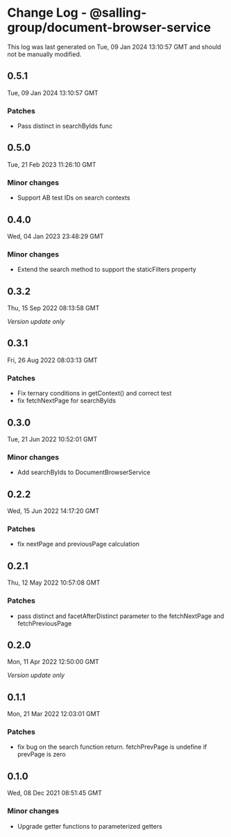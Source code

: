 # Change Log - @salling-group/document-browser-service

This log was last generated on Tue, 09 Jan 2024 13:10:57 GMT and should not be manually modified.

## 0.5.1
Tue, 09 Jan 2024 13:10:57 GMT

### Patches

- Pass distinct in searchByIds func

## 0.5.0
Tue, 21 Feb 2023 11:26:10 GMT

### Minor changes

- Support AB test IDs on search contexts

## 0.4.0
Wed, 04 Jan 2023 23:48:29 GMT

### Minor changes

- Extend the search method to support the staticFilters property

## 0.3.2
Thu, 15 Sep 2022 08:13:58 GMT

_Version update only_

## 0.3.1
Fri, 26 Aug 2022 08:03:13 GMT

### Patches

- Fix ternary conditions in getContext() and correct test
- fix fetchNextPage for searchByIds

## 0.3.0
Tue, 21 Jun 2022 10:52:01 GMT

### Minor changes

- Add searchByIds to DocumentBrowserService

## 0.2.2
Wed, 15 Jun 2022 14:17:20 GMT

### Patches

- fix nextPage and previousPage calculation 

## 0.2.1
Thu, 12 May 2022 10:57:08 GMT

### Patches

- pass distinct and facetAfterDistinct parameter to the fetchNextPage and fetchPreviousPage 

## 0.2.0
Mon, 11 Apr 2022 12:50:00 GMT

_Version update only_

## 0.1.1
Mon, 21 Mar 2022 12:03:01 GMT

### Patches

- fix bug on the search function return. fetchPrevPage is undefine if prevPage is zero

## 0.1.0
Wed, 08 Dec 2021 08:51:45 GMT

### Minor changes

- Upgrade getter functions to parameterized getters

